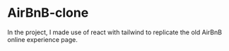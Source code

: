 # AirBnB-clone
In the project, I made use of react with tailwind to replicate the old AirBnB online experience page.
